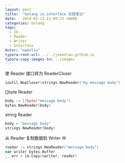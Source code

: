 ```yaml
---
layout: post
title:  "Golang io interface 实践笔记"
date:   2019-03-12 11:09:23 +0800
categories: Golang
tags: 
  - IO
  - Reader
  - Writer
  - Interface
Autor: "owenliu"
typora-root-url: ../../jaxenlau.github.io
typora-copy-images-to: ../images
---
```


使 Reader 接口转为 ReaderCloser

```Go
ioutil.NopCloser(strings.NewReader("my message body")
```

[]byte Reader

```go
body := []byte("message body")
bytes.NewReader(body)
```

string Reader

``` go
body = "message body"
strings.NewReader(body)
```

从 Reader 复制数据到 Writer 中

``` go
reader := strings.NewReader("message body")
var writer bytes.Buffer
_, err = io.Copy(&writer, reader)
```